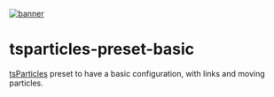 [![banner](https://cdn.matteobruni.it/images/particles/banner2.png)](https://particles.matteobruni.it)

# tsparticles-preset-basic

[tsParticles](https://github.com/matteobruni/tsparticles) preset to have a basic configuration, with links and moving particles.

